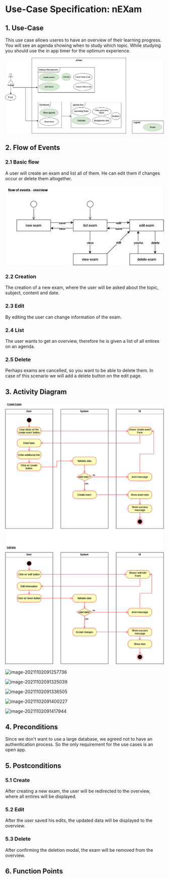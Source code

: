 # Use-Case Specification: nEXam

## 1. Use-Case
This use case allows useres to have an overview of their learning progress.
You will see an agenda showing when to study which topic.
While studying you should use the in app timer for the optimum experience.

![Use Case](https://github.com/Calco2001/nEXam/blob/main/docs/use%20case%20diagram.jpg)

## 2. Flow of Events
### 2.1 Basic flow
A user will create an exam and list all of them. He can edit them if changes occur or delete them altogether.

![Basic Flow](https://github.com/Calco2001/nEXam/blob/main/docs/basic%20flow.jpg)

### 2.2 Creation
The creation of a new exam, where the user will be asked about the topic, subject, content and date.

[//]: <Add Screenshot of create mockup> 

### 2.3 Edit
By editing the user can change information of the exam.

[//]: <Add Screenshot of edit mockup> 

### 2.4 List
The user wants to get an overview, therefore he is given a list of all entires on an agenda.

[//]: <Add Screenshot of list mockup> 

### 2.5 Delete
Perhaps exams are cancelled, so you want to be able to delete them. In case of this scenario we will add a delete button on the edit page.

[//]: <Add Screenshot of delete mockup - button> 
[//]: <Add are you sure popup to avoid accidental deletions> 

## 3. Activity Diagram
![Activity Diagram](https://github.com/Calco2001/nEXam/blob/main/docs/activity%20diagram.jpg)

![image-20211102091257736](C:\Users\Service\AppData\Roaming\Typora\typora-user-images\image-20211102091257736.png)

![image-20211102091325039](C:\Users\Service\AppData\Roaming\Typora\typora-user-images\image-20211102091325039.png)

![image-20211102091336505](C:\Users\Service\AppData\Roaming\Typora\typora-user-images\image-20211102091336505.png)

![image-20211102091400227](C:\Users\Service\AppData\Roaming\Typora\typora-user-images\image-20211102091400227.png)

![image-20211102091417944](C:\Users\Service\AppData\Roaming\Typora\typora-user-images\image-20211102091417944.png)

## 4. Preconditions

Since we don't want to use a large database, we agreed not to have an authentication process. So the only requirement for the use cases is an open app.

## 5. Postconditions
### 5.1 Create
After creating a new exam, the user will be redirected to the overview, where all entires will be displayed.

### 5.2 Edit
After the user saved his edits, the updated data will be displayed to the overview.

### 5.3 Delete
After confirming the deletion modal, the exam will be removed from the overview.

## 6. Function Points
[//]: <Domain Characteristic Table>

[//]: <Complexity Adjustment Table>
